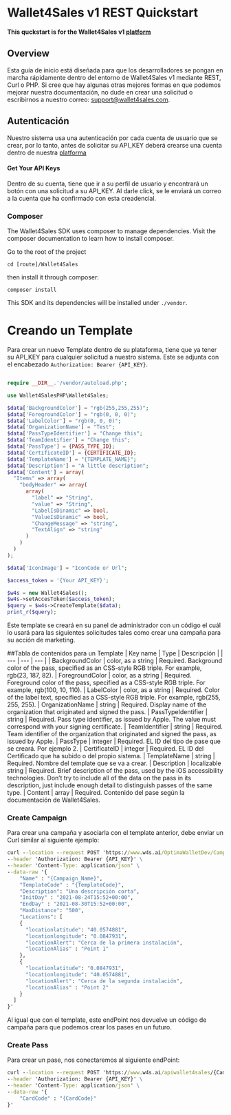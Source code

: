 # Wallet4Sales v1 REST Quickstart
**This quckstart is for the Wallet4Sales v1 [platform](https://www.wallet4sales.com/)**


## Overview

Esta guía de inicio está diseñada para que los desarrolladores se pongan en marcha rápidamente dentro del entorno de Wallet4Sales v1 mediante REST, Curl o PHP.
Si cree que hay algunas otras mejores formas en que podemos mejorar nuestra documentación, no dude en crear una solicitud o escribirnos a nuestro correo: support@wallet4sales.com.


##  Autenticación
Nuestro sistema usa una autenticación por cada cuenta de usuario que se crear, por lo tanto, antes de solicitar su API_KEY deberá crearse una cuenta dentro de nuestra [platforma](https://www.wallet4sales.com/)

#### Get Your API Keys
Dentro de su cuenta, tiene que ir a su perfil de usuario y encontrará un botón con una solicitud a su API_KEY. Al darle click, se le enviará un correo a la cuenta que ha confirmado
con esta creadencial.


### Composer
The Wallet4Sales SDK uses composer to manage dependencies. Visit the composer documentation to learn how to install composer.

Go to the root of the project
```shell
cd [route]/Wallet4Sales
```

then install it through composer:
```
composer install
```

This SDK and its dependencies will be installed under `./vendor`.


# Creando un Template
Para crear un nuevo Template dentro de su plataforma, tiene que ya tener su API_KEY para cualquier solicitud a nuestro sistema.
Este se adjunta con el encabezado `Authorization: Bearer {API_KEY}`.

```php

require __DIR__.'/vendor/autoload.php';

use Wallet4SalesPHP\Wallet4Sales;

$data['BackgroundColor'] = "rgb(255,255,255)";
$data['ForegroundColor'] = "rgb(0, 0, 0)";
$data['LabelColor'] = "rgb(0, 0, 0)";
$data['OrganizationName'] = "Test";
$data['PassTypeIdentifier'] = "Change this";
$data['TeamIdentifier'] = "Change this";
$data['PassType'] = {PASS_TYPE_ID};
$data['CertificateID'] = {CERTIFICATE_ID};
$data['TemplateName'] = "{TEMPLATE_NAME}";
$data['Description'] = "A little description";
$data['Content'] = array(
  "Items" => array(
    "bodyHeader" => array(
      array(
        "label" => "String",
        "value" => "String",
        "LabelIsDinamic" => bool,
        "ValueIsDinamic" => bool,
        "ChangeMessage" => "string",
        "TextAlign" => "string"
      )
    )
  )
);

$data['IconImage'] = "IconCode or Url";

$access_token = '{Your API_KEY}';

$w4s = new Wallet4Sales();
$w4s->setAccesToken($access_token);
$query = $w4s->CreateTemplate($data);
print_r($query);

```

Este template se creará en su panel de administrador con un código el cuál lo usará para las siguientes solicitudes tales como crear una campaña para su acción de marketing.


##Tabla de contenidos para un Template
| Key name | Type | Descripción |
| --- | --- | --- |
| BackgroundColor | color, as a string | Required. Background color of the pass, specified as an CSS-style RGB triple. For example, rgb(23, 187, 82).
| ForegroundColor | color, as a string | Required. Foreground color of the pass, specified as a CSS-style RGB triple. For example, rgb(100, 10, 110).
| LabelColor | color, as a string | Required. Color of the label text, specified as a CSS-style RGB triple. For example, rgb(255, 255, 255).
| OrganizationName | string | Required. Display name of the organization that originated and signed the pass.
| PassTypeIdentifier | string | Required. Pass type identifier, as issued by Apple. The value must correspond with your signing certificate.
| TeamIdentifier | string | Required. Team identifier of the organization that originated and signed the pass, as issued by Apple.
| PassType | integer | Required. EL ID del tipo de pase que se creará. Por ejemplo 2.
| CertificateID | integer | Required. EL ID del Certificado que ha subido o del propio sistema.
| TemplateName | string | Required. Nombre del template que se va a crear.
| Description | localizable string | Required. Brief description of the pass, used by the iOS accessibility technologies. Don’t try to include all of the data on the pass in its description, just include enough detail to distinguish passes of the same type.
| Content | array | Required. Contenido del pase según la documentación de Wallet4Sales.

### Create Campaign

Para crear una campaña y asociarla con el template anterior, debe enviar un Curl similar al siguiente ejemplo:

```cmd
curl --location --request POST 'https://www.w4s.ai/OptimaWalletDev/Campaign/New' \
--header 'Authorization: Bearer {API_KEY}' \
--header 'Content-Type: application/json' \
--data-raw '{
    "Name" : "{Campaign_Name}",
    "TemplateCode" : "{TemplateCode}",
    "Description": "Una descripción corta",
    "InitDay" : "2021-08-24T15:52+00:00",
    "EndDay" : "2021-08-30T15:52+00:00",
    "MaxDistance": "500",
    "Locations": [
    {
      "locationlatitude": "40.0574881",
      "locationlongitude": "0.0847931",
      "locationAlert": "Cerca de la primera instalación",
      "locationAlias" : "Point 1"
    },
    {
      "locationlatitude": "0.0847931",
      "locationlongitude": "40.0574881",
      "locationAlert": "Cerca de la segunda instalación",
      "locationAlias" : "Point 2"
    }
  ]
}'
```
Al igual que con el template, este endPoint nos devuelve un código de campaña para que podemos crear los pases en un futuro.


### Create Pass
Para crear un pase, nos conectaremos al siguiente endPoint:
```cmd
curl --location --request POST 'https://www.w4s.ai/apiwallet4sales/{Campaign_Code}/Pass/New' \
--header 'Authorization: Bearer {API_KEY}' \
--header 'Content-Type: application/json' \
--data-raw '{
    "CardCode" : "{CardCode}"
}'
```

